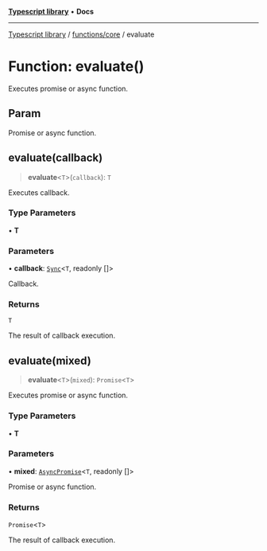 [**Typescript library**](../../../index.md) • **Docs**

***

[Typescript library](../../../modules.md) / [functions/core](../index.md) / evaluate

# Function: evaluate()

Executes promise or async function.

## Param

Promise or async function.

## evaluate(callback)

> **evaluate**\<`T`\>(`callback`): `T`

Executes callback.

### Type Parameters

• **T**

### Parameters

• **callback**: [`Sync`](../../../types/function/interfaces/Sync.md)\<`T`, readonly []\>

Callback.

### Returns

`T`

The result of callback execution.

## evaluate(mixed)

> **evaluate**\<`T`\>(`mixed`): `Promise`\<`T`\>

Executes promise or async function.

### Type Parameters

• **T**

### Parameters

• **mixed**: [`AsyncPromise`](../../../types/function/type-aliases/AsyncPromise.md)\<`T`, readonly []\>

Promise or async function.

### Returns

`Promise`\<`T`\>

The result of callback execution.
